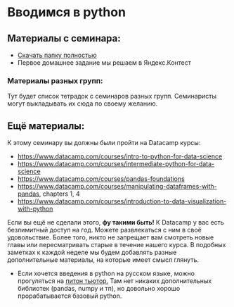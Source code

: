 Вводимся в python
=====

## Материалы с семинара:

* [Скачать папку полностью](https://minhaskamal.github.io/DownGit/#/home?url=https://github.com/FUlyankin/Intro_to_DS/tree/master/sem01)
* Первое домашнее задание мы решаем в Яндекс.Контест 


### Материалы разных групп:

Тут будет список тетрадок с семинаров разных групп. Семинаристы могут выкладывать их сюда по своему желанию.


## Ещё материалы:

К этому семинару вы должны были пройти на Datacamp курсы:

* https://www.datacamp.com/courses/intro-to-python-for-data-science
* https://www.datacamp.com/courses/intermediate-python-for-data-science
* https://www.datacamp.com/courses/pandas-foundations
* https://www.datacamp.com/courses/manipulating-dataframes-with-pandas, chapters 1, 4
* https://www.datacamp.com/courses/introduction-to-data-visualization-with-python


Если вы ещё не сделали этого, __фу такими быть!__ К Datacamp у вас есть безлимитный доступ на год. Можете развлекаться с ним в своё удовольствие. Более того, никто не запрещает вам смотреть новые главы или пересматривать старые в течение нашего курса. В подобных заметках к каждой неделе мы будем добавлять разные дополнительные материалы, на которые имеет смысл глянуть. 

* Если хочется введения в python на русском языке, можно прогуляться на [питон тьютор.](http://pythontutor.ru/) Там нет никаких дополнительных библиотек (pandas, numpy и тп), но довольно хорошо прорабатывается базовый python.


